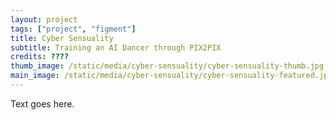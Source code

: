 ```yaml
---
layout: project
tags: ["project", "figment"]
title: Cyber Sensuality
subtitle: Training an AI Dancer through PIX2PIX
credits: ????
thumb_image: /static/media/cyber-sensuality/cyber-sensuality-thumb.jpg
main_image: /static/media/cyber-sensuality/cyber-sensuality-featured.jpg
---
```


Text goes here.
